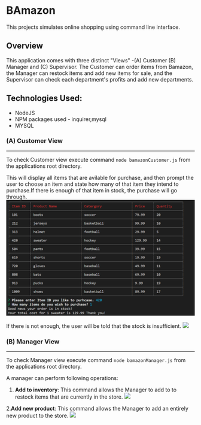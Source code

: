 # BAmazon
This projects simulates online shopping using command line interface.

## Overview
This application comes with three distinct "Views" -(A) Customer (B) Manager and (C) Supervisor. The Customer can order items from Bamazon, the Manager can restock items and add new items for sale, and the Supervisor can check each department's profits and add new departments.

## Technologies Used:
* NodeJS
* NPM packages used - inquirer,mysql
* MYSQL

### (A) Customer View
---
To check Customer view execute command `node bamazonCustomer.js` from the applications root directory.

This will display all items that are avilable for purchase, and then prompt the user to choose an item and state how many of that item they intend to purchase.If there is enough of that item in stock, the purchase will go through.
![](./screenshots/bamazonCustomer.PNG)

If there is not enough, the user will be told that the stock is insufficient.
![](./screenshots/quantity.PNG)

### (B) Manager View 
---
To check Manager view execute command `node bamazonManager.js` from the applications root directory.

A manager can perform following operations:

1. __Add to inventory__:
This command allows the Manager to add to to restock items that are currently in the store.
![](./screenshots/bamazonManager.PNG)

2.__Add new product__:
This command allows the Manager to add an entirely new product to the store.
![](./screenshots/add-product.PNG)
